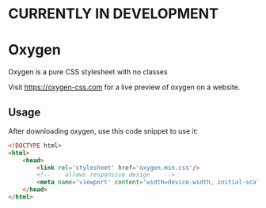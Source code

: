 # CURRENTLY IN DEVELOPMENT

# Oxygen

Oxygen is a pure CSS stylesheet with no classes

Visit https://oxygen-css.com for a live preview of oxygen on a website.

## Usage

After downloading oxygen, use this code snippet to use it:

```html
<!DOCTYPE html>
<html>
    <head>
        <link rel='stylesheet' href='oxygen.min.css'/>
        <!--    allows responsive design    -->
        <meta name='viewport' content='width=device-width, initial-scale=1.0'/>
    </head>
</html>
```

